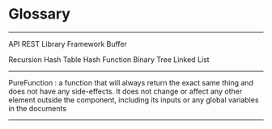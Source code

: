 # Glossary

---

API
REST
Library
Framework
Buffer

Recursion
Hash Table
Hash Function
Binary Tree
Linked List


---

PureFunction
: a function that will always return the exact same thing and does not have any side-effects. It does not change or affect any other element outside the component, including its inputs or any global variables in the documents

---

